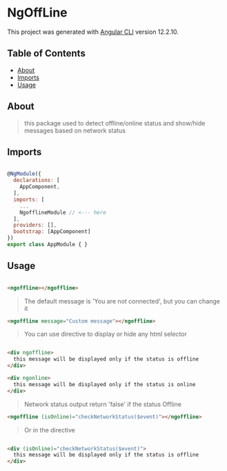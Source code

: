 # NgOffLine

This project was generated with [Angular CLI](https://github.com/angular/angular-cli) version 12.2.10.

## Table of Contents

- [About](#About)
- [Imports](#Imports)
- [Usage](#Usage)

## About
> this package used to detect offline/online status and show/hide messages based on network status 
## Imports 

```js

@NgModule({
  declarations: [
    AppComponent,
  ],
  imports: [
    ...
    NgofflineModule // <--- here
  ],
  providers: [],
  bootstrap: [AppComponent]
})
export class AppModule { }


```

## Usage

```html

<ngoffline></ngoffline>

```
> The default message is 'You are not connected', but you can change it

```html
<ngoffline message="Custom message"></ngoffline>

```
> You can use directive to display or hide any html selector 

```html

<div ngoffline>
  this message will be displayed only if the status is offline
</div>

<div ngonline>
  this message will be displayed only if the status is online
</div>

```
> Network status output return 'false' if the status Offline

```html
<ngoffline (isOnline)="checkNetworkStatus($event)"></ngoffline>

```
> Or in the directive

```html

<div (isOnline)="checkNetworkStatus($event)">
  this message will be displayed only if the status is offline
</div>

```
